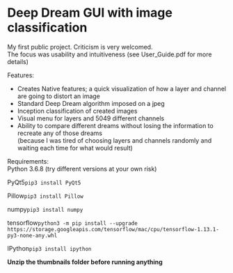 # Deep Dream GUI with image classification
My first public project. Criticism is very welcomed.  
The focus was usability and intuitiveness (see User_Guide.pdf for more details)

Features:
* Creates Native features; a quick visualization of how a layer and channel are going to distort an image
* Standard Deep Dream algorithm imposed on a jpeg
* Inception classification of created images
* Visual menu for layers and 5049 different channels  
* Ability to compare different dreams without losing the information to recreate any of those dreams  
(because I was tired of choosing layers and channels randomly and waiting each time for what would result)  
 
    
Requirements:  
Python 3.6.8 (try different versions at your own risk) 
  
  
PyQt5```pip3 install PyQt5```  
  
  
Pillow```pip3 install Pillow```  
  
  
numpy```pip3 install numpy```  
  
  
tensorflow```python3 -m pip install --upgrade https://storage.googleapis.com/tensorflow/mac/cpu/tensorflow-1.13.1-py3-none-any.whl```  
  
  
IPython```pip3 install ipython```

**Unzip the thumbnails folder before running anything**



